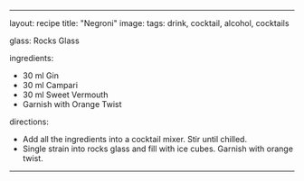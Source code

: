 ---

layout: recipe
title:  "Negroni"
image:
tags: drink, cocktail, alcohol, cocktails

glass: Rocks Glass

ingredients:
- 30 ml Gin
- 30 ml Campari
- 30 ml Sweet Vermouth
- Garnish with Orange Twist

directions:
- Add all the ingredients into a cocktail mixer. Stir until chilled. 
- Single strain into rocks glass and fill with ice cubes. Garnish with orange twist.
---